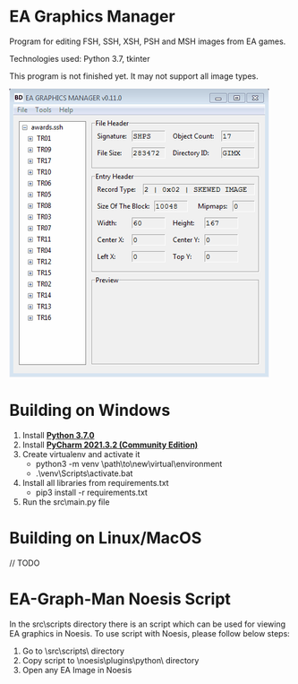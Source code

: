# EA Graphics Manager
Program for editing FSH, SSH, XSH, PSH and MSH images from EA games.

Technologies used: Python 3.7, tkinter

This program is not finished yet.
It may not support all image types.

<img src="src\data\img\usage.gif">


# Building on Windows

1. Install  **[Python 3.7.0](https://www.python.org/downloads/release/python-370/)**
2. Install **[PyCharm 2021.3.2 (Community Edition)](https://www.jetbrains.com/pycharm/download/#section=windows)**
3. Create virtualenv and activate it
   - python3 -m venv \path\to\new\virtual\environment
   - .\venv\Scripts\activate.bat
4. Install all libraries from requirements.txt
   - pip3 install -r requirements.txt
5. Run the src\main.py file

# Building on Linux/MacOS

// TODO

# EA-Graph-Man Noesis Script

In the src\scripts directory there is an script
which can be used for viewing EA graphics in Noesis.
To use script with Noesis, please follow below steps:

1. Go to \src\scripts\ directory
2. Copy script to \noesis\plugins\python\ directory
3. Open any EA Image in Noesis
